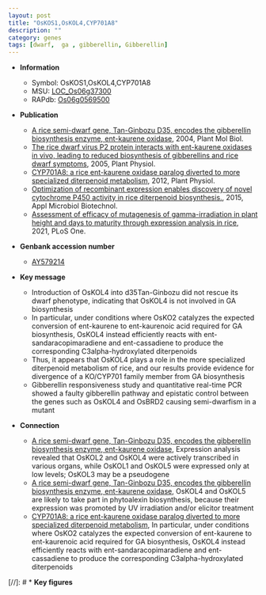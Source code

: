 ```yaml
---
layout: post
title: "OsKOS1,OsKOL4,CYP701A8"
description: ""
category: genes
tags: [dwarf,  ga , gibberellin, Gibberellin]
---
```


* **Information**  
    + Symbol: OsKOS1,OsKOL4,CYP701A8  
    + MSU: [LOC_Os06g37300](http://rice.plantbiology.msu.edu/cgi-bin/ORF_infopage.cgi?orf=LOC_Os06g37300)  
    + RAPdb: [Os06g0569500](http://rapdb.dna.affrc.go.jp/viewer/gbrowse_details/irgsp1?name=Os06g0569500)  

* **Publication**  
    + [A rice semi-dwarf gene, Tan-Ginbozu D35, encodes the gibberellin biosynthesis enzyme, ent-kaurene oxidase](http://www.ncbi.nlm.nih.gov/pubmed?term=A+rice+semi-dwarf+gene,+Tan-Ginbozu+D35,+encodes+the+gibberellin+biosynthesis+enzyme,+ent-kaurene+oxidase%5BTitle%5D), 2004, Plant Mol Biol.
    + [The rice dwarf virus P2 protein interacts with ent-kaurene oxidases in vivo, leading to reduced biosynthesis of gibberellins and rice dwarf symptoms](http://www.ncbi.nlm.nih.gov/pubmed?term=The+rice+dwarf+virus+P2+protein+interacts+with+ent-kaurene+oxidases+in+vivo,+leading+to+reduced+biosynthesis+of+gibberellins+and+rice+dwarf+symptoms%5BTitle%5D), 2005, Plant Physiol.
    + [CYP701A8: a rice ent-kaurene oxidase paralog diverted to more specialized diterpenoid metabolism](http://www.ncbi.nlm.nih.gov/pubmed?term=CYP701A8:+a+rice+ent-kaurene+oxidase+paralog+diverted+to+more+specialized+diterpenoid+metabolism%5BTitle%5D), 2012, Plant Physiol.
    + [Optimization of recombinant expression enables discovery of novel cytochrome P450 activity in rice diterpenoid biosynthesis.](http://www.ncbi.nlm.nih.gov/pubmed?term=Optimization+of+recombinant+expression+enables+discovery+of+novel+cytochrome+P450+activity+in+rice+diterpenoid+biosynthesis.%5BTitle%5D), 2015, Appl Microbiol Biotechnol.
    + [Assessment of efficacy of mutagenesis of gamma-irradiation in plant height and days to maturity through expression analysis in rice](http://www.ncbi.nlm.nih.gov/pubmed?term=Assessment+of+efficacy+of+mutagenesis+of+gamma-irradiation+in+plant+height+and+days+to+maturity+through+expression+analysis+in+rice%5BTitle%5D), 2021, PLoS One.

* **Genbank accession number**  
    + [AY579214](http://www.ncbi.nlm.nih.gov/nuccore/AY579214)

* **Key message**  
    + Introduction of OsKOL4 into d35Tan-Ginbozu did not rescue its dwarf phenotype, indicating that OsKOL4 is not involved in GA biosynthesis
    + In particular, under conditions where OsKO2 catalyzes the expected conversion of ent-kaurene to ent-kaurenoic acid required for GA biosynthesis, OsKOL4 instead efficiently reacts with ent-sandaracopimaradiene and ent-cassadiene to produce the corresponding C3alpha-hydroxylated diterpenoids
    + Thus, it appears that OsKOL4 plays a role in the more specialized diterpenoid metabolism of rice, and our results provide evidence for divergence of a KO/CYP701 family member from GA biosynthesis
    + Gibberellin responsiveness study and quantitative real-time PCR showed a faulty gibberellin pathway and epistatic control between the genes such as OsKOL4 and OsBRD2 causing semi-dwarfism in a mutant

* **Connection**  
    + [A rice semi-dwarf gene, Tan-Ginbozu D35, encodes the gibberellin biosynthesis enzyme, ent-kaurene oxidase](http://www.ncbi.nlm.nih.gov/pubmed?term=A+rice+semi-dwarf+gene,+Tan-Ginbozu+D35,+encodes+the+gibberellin+biosynthesis+enzyme,+ent-kaurene+oxidase%5BTitle%5D), Expression analysis revealed that OsKOL2 and OsKOL4 were actively transcribed in various organs, while OsKOL1 and OsKOL5 were expressed only at low levels; OsKOL3 may be a pseudogene
    + [A rice semi-dwarf gene, Tan-Ginbozu D35, encodes the gibberellin biosynthesis enzyme, ent-kaurene oxidase](http://www.ncbi.nlm.nih.gov/pubmed?term=A+rice+semi-dwarf+gene,+Tan-Ginbozu+D35,+encodes+the+gibberellin+biosynthesis+enzyme,+ent-kaurene+oxidase%5BTitle%5D), OsKOL4 and OsKOL5 are likely to take part in phytoalexin biosynthesis, because their expression was promoted by UV irradiation and/or elicitor treatment
    + [CYP701A8: a rice ent-kaurene oxidase paralog diverted to more specialized diterpenoid metabolism](http://www.ncbi.nlm.nih.gov/pubmed?term=CYP701A8:+a+rice+ent-kaurene+oxidase+paralog+diverted+to+more+specialized+diterpenoid+metabolism%5BTitle%5D), In particular, under conditions where OsKO2 catalyzes the expected conversion of ent-kaurene to ent-kaurenoic acid required for GA biosynthesis, OsKOL4 instead efficiently reacts with ent-sandaracopimaradiene and ent-cassadiene to produce the corresponding C3alpha-hydroxylated diterpenoids

[//]: # * **Key figures**  


